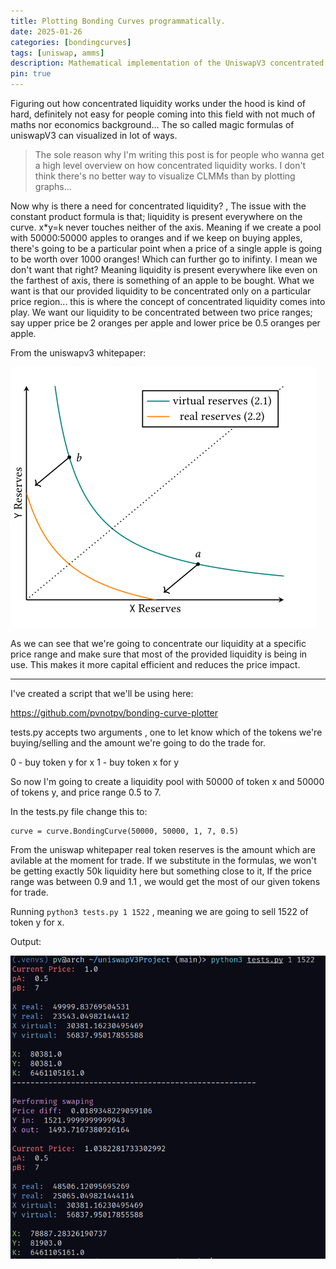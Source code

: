 ```yaml
---
title: Plotting Bonding Curves programmatically.
date: 2025-01-26
categories: [bondingcurves]
tags: [uniswap, amms]
description: Mathematical implementation of the UniswapV3 concentrated liquidity AMM.
pin: true
---
```


Figuring out how concentrated liquidity works under the hood is kind of hard, definitely not easy for people coming into this field with not much of maths nor economics background... The so called magic formulas of uniswapV3 can visualized in lot of ways.

> The sole reason why I'm writing this post is for people who wanna get a high level overview on how concentrated liquidity works. I don't think there's no better way to visualize CLMMs than by plotting graphs...

Now why is there a need for concentrated liquidity? , The issue with the constant product formula is that; liquidity is present everywhere on the curve. x*y=k never touches neither of the axis. Meaning if we create a pool with 50000:50000 apples to oranges and if we keep on buying apples, there's going to be a particular point when a price of a single apple is going to be worth over 1000 oranges! Which can further go to inifinty. I mean we don't want that right? Meaning liquidity is present everywhere like even on the farthest of axis, there is something of an apple to be bought.
What we want is that our provided liquidity to be concentrated only on a particular price region... this is where the concept of concentrated liquidity comes into play.
We want our liquidity to be concentrated between two price ranges; say upper price be 2 oranges per apple and lower price be 0.5 oranges per apple.

From the uniswapv3 whitepaper:

![graph](/images/concen.png)

As we can see that we're going to concentrate our liquidity at a specific price range and make sure that most of the provided liquidity is being in use. This makes it more capital efficient and reduces the price impact.

---

I've created a script that we'll be using here:

<https://github.com/pvnotpv/bonding-curve-plotter>

tests.py accepts two arguments , one to let know which of the tokens we're buying/selling and the amount we're going to do the trade for.

0 - buy token y for x
1 - buy token x for y

So now I'm going to create a liquidity pool with 50000 of token x and 50000 of tokens y, and price range 0.5 to 7.

In the tests.py file change this to:
```
curve = curve.BondingCurve(50000, 50000, 1, 7, 0.5)
```

From the uniswap whitepaper real token reserves is the amount which are avilable at the moment for trade. If we substitute in the formulas, we won't be getting exactly 50k liquidity here but something close to it, If the price range was between 0.9 and 1.1 , we would get the most of our given tokens for trade.

Running ```python3 tests.py 1 1522``` , meaning we are going to sell 1522 of token y for x.

Output:

![out](/images/eqs.png)
